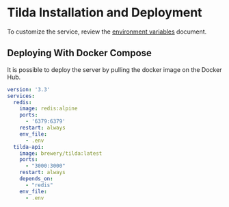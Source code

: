 # Tilda Installation and Deployment

To customize the service, review the [environment variables](https://github.com/BrewInteractive/tilda/blob/main/docs/environment_variables.md) document.


## Deploying With Docker Compose

It is possible to deploy the server by pulling the docker image on the Docker Hub.

```yml
version: '3.3'
services:
  redis:
    image: redis:alpine
    ports:
      - '6379:6379'
    restart: always
    env_file:
      - .env
  tilda-api:
    image: brewery/tilda:latest
    ports:
      - "3000:3000"
    restart: always
    depends_on:
      - "redis"
    env_file:
      - .env
```